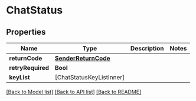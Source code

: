 # ChatStatus

## Properties
Name | Type | Description | Notes
------------ | ------------- | ------------- | -------------
**returnCode** | [**SenderReturnCode**](SenderReturnCode.md) |  | 
**retryRequired** | **Bool** |  | 
**keyList** | [ChatStatusKeyListInner] |  | 

[[Back to Model list]](../README.md#documentation-for-models) [[Back to API list]](../README.md#documentation-for-api-endpoints) [[Back to README]](../README.md)



